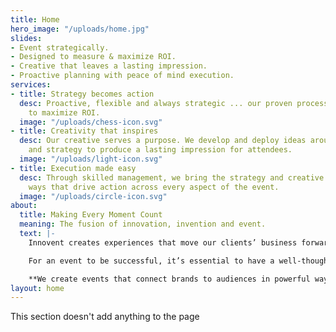 ```yaml
---
title: Home
hero_image: "/uploads/home.jpg"
slides:
- Event strategically.
- Designed to measure & maximize ROI.
- Creative that leaves a lasting impression.
- Proactive planning with peace of mind execution.
services:
- title: Strategy becomes action
  desc: Proactive, flexible and always strategic ... our proven processes are designed
    to maximize ROI.
  image: "/uploads/chess-icon.svg"
- title: Creativity that inspires
  desc: Our creative serves a purpose. We develop and deploy ideas around your objectives
    and strategy to produce a lasting impression for attendees.
  image: "/uploads/light-icon.svg"
- title: Execution made easy
  desc: Through skilled management, we bring the strategy and creative to life in
    ways that drive action across every aspect of the event.
  image: "/uploads/circle-icon.svg"
about:
  title: Making Every Moment Count
  meaning: The fusion of innovation, invention and event.
  text: |-
    Innovent creates experiences that move our clients’ business forward. Our clients are inundated with other projects and need their events to produce results, but they lack the time and resources to focus on the strategic and creative aspects of every event. Innovent fixes this issue with proactive and comprehensive services that have been proven successful time and time again.

    For an event to be successful, it’s essential to have a well-thought out and objective-focused roadmap. This roadmap is connective from the time the event conceives until long after the last attendee departs. This tactical approach creates a stronger connection between your brand and attendees, and is what we refer to as an event continuum.

    **We create events that connect brands to audiences in powerful ways. Every service we offer throughout the event continuum roadmap is uniquely designed to deliver a seamless and integrated story and ultimately, maximize ROI.**
layout: home
---
```


This section doesn't add anything to the page
